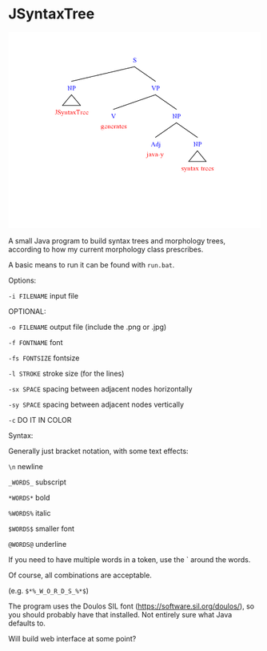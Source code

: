 # JSyntaxTree

![Output](/output_color.png)

A small Java program to build syntax trees and morphology trees, according to how my current morphology class prescribes.

A basic means to run it can be found with `run.bat`.

Options:

`-i FILENAME`	input file

OPTIONAL:

`-o FILENAME`	output file (include the .png or .jpg)

`-f FONTNAME`	font

`-fs FONTSIZE`	fontsize

`-l STROKE` 	stroke size (for the lines)

`-sx SPACE`		spacing between adjacent nodes horizontally

`-sy SPACE`		spacing between adjacent nodes vertically

`-c`			DO IT IN COLOR

Syntax:

Generally just bracket notation, with some text effects:

`\n` newline

`_WORDS_` subscript

`*WORDS*` bold

`%WORDS%` italic

`$WORDS$` smaller font

`@WORDS@` underline

If you need to have multiple words in a token, use the ` around the words.

Of course, all combinations are acceptable.

(e.g. `$*%_W_O_R_D_S_%*$`)

The program uses the Doulos SIL font (https://software.sil.org/doulos/), so you should probably have that installed. Not entirely sure what Java defaults to.

Will build web interface at some point?